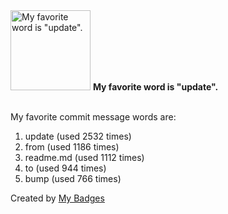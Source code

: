 <img src="https://my-badges.github.io/my-badges/favorite-word.png" alt="My favorite word is &quot;update&quot;." title="My favorite word is &quot;update&quot;." width="128">
<strong>My favorite word is &quot;update&quot;.</strong>
<br><br>

My favorite commit message words are:

1. update (used 2532 times)
2. from (used 1186 times)
3. readme.md (used 1112 times)
4. to (used 944 times)
5. bump (used 766 times)


Created by <a href="https://github.com/my-badges/my-badges">My Badges</a>